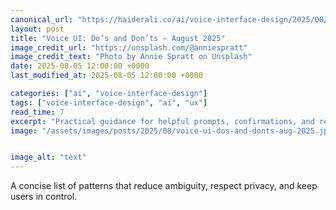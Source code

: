 ```yaml
---
canonical_url: "https://haiderali.co/ai/voice-interface-design/2025/08/05/voice-ui-dos-and-donts-aug-2025/"
layout: post
title: "Voice UI: Do’s and Don’ts — August 2025"
image_credit_url: "https://unsplash.com/@anniespratt"
image_credit_text: "Photo by Annie Spratt on Unsplash"
date: 2025-08-05 12:00:00 +0000
last_modified_at: 2025-08-05 12:00:00 +0000

categories: ["ai", "voice-interface-design"]
tags: ["voice-interface-design", "ai", "ux"]
read_time: 7
excerpt: "Practical guidance for helpful prompts, confirmations, and recoveries in voice interfaces."
image: "/assets/images/posts/2025/08/voice-ui-dos-and-donts-aug-2025.jpg"


image_alt: "text"
---
```


A concise list of patterns that reduce ambiguity, respect privacy, and keep users in control.

